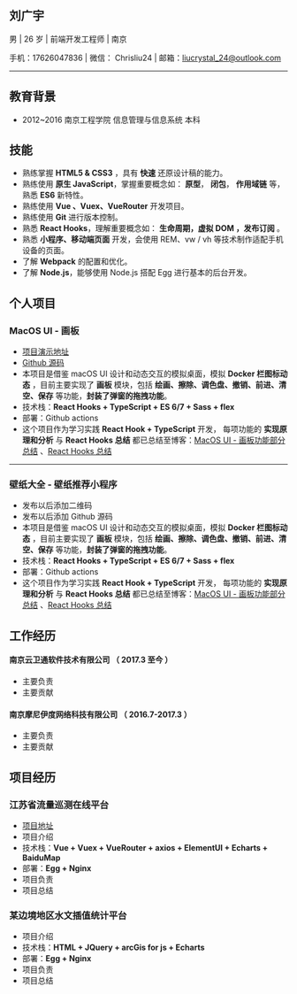 ## 刘广宇

男 | 26 岁 | 前端开发工程师 | 南京

手机：17626047836 | 微信： Chrisliu24 | 邮箱：liucrystal_24@outlook.com

---

## 教育背景

- 2012~2016 南京工程学院 信息管理与信息系统 本科

## 技能

- 熟练掌握 **HTML5 & CSS3** ，具有 **快速** 还原设计稿的能力。
- 熟练使用 **原生 JavaScript**，掌握重要概念如： **原型**， **闭包**， **作用域链** 等，熟悉 **ES6** 新特性。
- 熟练使用 **Vue 、Vuex、VueRouter** 开发项目。
- 熟练使用 **Git** 进行版本控制。
- 熟悉 **React Hooks**，理解重要概念如： **生命周期，虚拟 DOM ，发布订阅** 。
- 熟悉 **小程序、移动端页面** 开发，会使用 REM、vw / vh 等技术制作适配手机设备的页面。
- 了解 **Webpack** 的配置和优化。
- 了解 **Node.js**，能够使用 Node.js 搭配 Egg 进行基本的后台开发。

## 个人项目

### MacOS UI - 画板

- [项目演示地址](https://liucrystal24.github.io/macos-desk)
- [Github 源码](https://github.com/liucrystal24/macos-desk)
- 本项目是借鉴 macOS UI 设计和动态交互的模拟桌面，模拟 **Docker 栏图标动态** ，目前主要实现了 **画板** 模块，包括 **绘画、擦除、调色盘、撤销、前进、清空、保存** 等功能，**封装了弹窗的拖拽功能**。
- 技术栈：**React Hooks + TypeScript + ES 6/7 + Sass + flex**
- 部署：Github actions
- 这个项目作为学习实践 **React Hook + TypeScript** 开发， 每项功能的 **实现原理和分析** 与 **React Hooks 总结** 都已总结至博客：[MacOS UI - 画板功能部分总结](https://github.com/liucrystal24/macos-desk#%E6%80%BB%E7%BB%93) 、[React Hooks 总结](https://github.com/liucrystal24/Notebook/issues/19)

---

### 壁纸大全 - 壁纸推荐小程序

- 发布以后添加二维码
- 发布以后添加 Github 源码
- 本项目是借鉴 macOS UI 设计和动态交互的模拟桌面，模拟 **Docker 栏图标动态** ，目前主要实现了 **画板** 模块，包括 **绘画、擦除、调色盘、撤销、前进、清空、保存** 等功能，**封装了弹窗的拖拽功能**。
- 技术栈：**React Hooks + TypeScript + ES 6/7 + Sass + flex**
- 部署：Github actions
- 这个项目作为学习实践 **React Hook + TypeScript** 开发， 每项功能的 **实现原理和分析** 与 **React Hooks 总结** 都已总结至博客：[MacOS UI - 画板功能部分总结](https://github.com/liucrystal24/macos-desk#%E6%80%BB%E7%BB%93) 、[React Hooks 总结](https://github.com/liucrystal24/Notebook/issues/19)

## 工作经历

#### 南京云卫通软件技术有限公司 （ 2017.3 至今 ）

- 主要负责
- 主要贡献

#### 南京摩尼伊度网络科技有限公司 （ 2016.7-2017.3 ）

- 主要负责
- 主要贡献

## 项目经历

### 江苏省流量巡测在线平台

- [项目地址](http://47.98.47.248:8083)
- 项目介绍
- 技术栈：**Vue + Vuex + VueRouter + axios + ElementUI + Echarts + BaiduMap**
- 部署：**Egg + Nginx**
- 项目负责
- 项目总结

### 某边境地区水文插值统计平台

- 项目介绍
- 技术栈：**HTML + JQuery + arcGis for js + Echarts**
- 部署：**Egg + Nginx**
- 项目负责
- 项目总结
